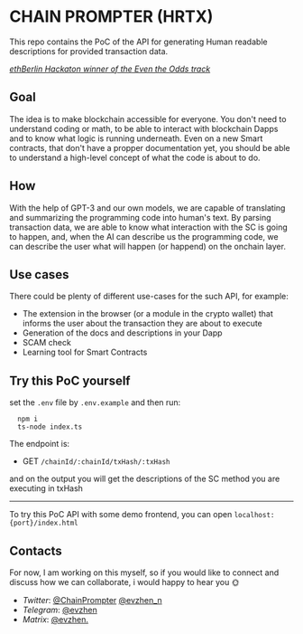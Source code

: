 # CHAIN PROMPTER (HRTX)

This repo contains the PoC of the API for generating Human readable descriptions for provided transaction data.

[_ethBerlin Hackaton winner of the Even the Odds track_](https://devfolio.co/projects/hrtx-9ae6)

## Goal

The idea is to make blockchain accessible for everyone. You don't need to understand coding or math, to be able to interact with blockchain Dapps and to know what logic is running underneath. Even on a new Smart contracts, that don't have a propper documentation yet, you should be able to understand a high-level concept of what the code is about to do.

## How

With the help of GPT-3 and our own models, we are capable of translating and summarizing the programming code into human's text. By parsing transaction data, we are able to know what interaction with the SC is going to happen, and, when the AI can describe us the programming code, we can describe the user what will happen (or happend) on the onchain layer.

## Use cases

There could be plenty of different use-cases for the such API, for example:

- The extension in the browser (or a module in the crypto wallet) that informs the user about the transaction they are about to execute
- Generation of the docs and descriptions in your Dapp
- SCAM check
- Learning tool for Smart Contracts

## Try this PoC yourself

set the `.env` file by `.env.example` and then run:

```shell
  npm i
  ts-node index.ts
```

The endpoint is:

- GET `/chainId/:chainId/txHash/:txHash`

and on the output you will get the descriptions of the SC method you are executing in txHash

---

To try this PoC API with some demo frontend, you can open `localhost:{port}/index.html`

## Contacts

For now, I am working on this myself, so if you would like to connect and discuss how we can collaborate, i would happy to hear you 🌞 

- _Twitter_: [@ChainPrompter](https://twitter.com/chainprompter) [@evzhen_n](https://twitter.com/evzhen_n)
- _Telegram_: [@evzhen](https://t.me/evzhen)
- _Matrix_: [@evzhen.](https://matrix.to/#/@evzhen.:matrix.org)
